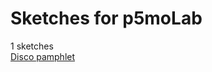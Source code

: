# Sketches for p5moLab
1 sketches  
[Disco pamphlet](https://editor.p5js.org/p5moLab/sketches/38Q6KH_qj)<!-- 2024-03-29T17:00:30.887Z -->  